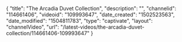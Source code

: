 {
    "title": "The Arcadia Duvet Collection",
    "description": "",
    "channelid": "114661406",
    "videoid": "109993647",
    "date_created": "1502523563",
    "date_modified": "1504811783",
    "type": "captivate",
    "layout": "channelVideo",
    "url": "\/latest-videos\/the-arcadia-duvet-collection\/114661406-109993647"
}